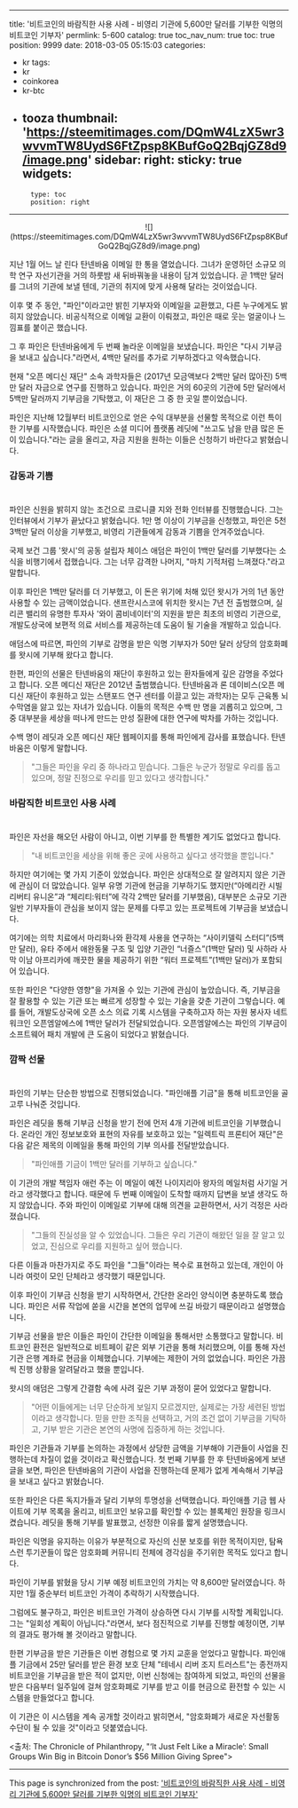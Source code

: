 
---
title: '비트코인의 바람직한 사용 사례 - 비영리 기관에 5,600만 달러를 기부한 익명의 비트코인 기부자'
permlink: 5-600
catalog: true
toc_nav_num: true
toc: true
position: 9999
date: 2018-03-05 05:15:03
categories:
- kr
tags:
- kr
- coinkorea
- kr-btc
- tooza
thumbnail: 'https://steemitimages.com/DQmW4LzX5wr3wvvmTW8UydS6FtZpsp8KBufGoQ2BqjGZ8d9/image.png'
sidebar:
    right:
        sticky: true
widgets:
    -
        type: toc
        position: right
---


<center>
![](https://steemitimages.com/DQmW4LzX5wr3wvvmTW8UydS6FtZpsp8KBufGoQ2BqjGZ8d9/image.png)
</center> 

지난 1월 어느 날 린다 탄넨바움 이메일 한 통을 열었습니다.  그녀가 운영하던 소규모 의학 연구 자선기관을 거의 하룻밤 새 뒤바꿔놓을 내용이 담겨 있었습니다.   곧 1백만 달러를 그녀의 기관에 보낼 텐데, 기관의 취지에 맞게 사용해 달라는 것이었습니다.

이후 몇 주 동안, "파인"이라고만 밝힌 기부자와 이메일을 교환했고, 다른 누구에게도 밝히지 않았습니다.  비공식적으로 이메일 교환이 이뤄졌고, 파인은 때로 웃는 얼굴이나 느낌표를 붙이곤 했습니다. 

그 후 파인은 탄넨바움에게 두 번째 놀라운 이메일을 보냈습니다.   파인은 "다시 기부금을 보내고 싶습니다."라면서, 4백만 달러를 추가로 기부하겠다고 약속했습니다.

현재 "오픈 메디신 재단" 소속 과학자들은 (2017년 모금액보다 2백만 달러 많아진) 5백만 달러 자금으로 연구를 진행하고 있습니다.   파인은 거의 60곳의 기관에 5만 달러에서 5백만 달러까지 기부금을 기탁했고, 이 재단은 그 중 한 곳일 뿐이었습니다. 

파인은 지난해 12월부터 비트코인으로 얻은 수익 대부분을 선물할 목적으로 이런 특이한 기부를 시작했습니다.   파인은 소셜 미디어 플랫폼 레딧에 "쓰고도 남을 만큼 많은 돈이 있습니다."라는 글을 올리고, 자금 지원을 원하는 이들은 신청하기 바란다고 밝혔습니다.

### 감동과 기쁨
#
파인은 신원을 밝히지 않는 조건으로 크로니클 지와 전화 인터뷰를 진행했습니다.  그는 인터뷰에서 기부가 끝났다고 밝혔습니다. 1만 명 이상이 기부금을 신청했고, 파인은 5천3백만 달러 이상을 기부했고, 비영리 기관들에게 감동과 기쁨을 안겨주었습니다. 

국제 보건 그룹 '왓시'의 공동 설립자 체이스 애덤은 파인이 1백만 달러를 기부했다는 소식을 비행기에서 접했습니다.  그는 너무 감격한 나머지, "마치 기적처럼 느껴졌다."라고 말합니다.

이후 파인은 1백만 달러를 더 기부했고, 이 돈은 위기에 처해 있던 왓시가 거의 1년 동안 사용할 수 있는 금액이었습니다.  샌프란시스코에 위치한 왓시는 7년 전 출범했으며, 실리콘 밸리의 유명한 투자사 '와이 콤비네이터'의 지원을 받은 최초의 비영리 기관으로, 개발도상국에 보편적 의료 서비스를 제공하는데 도움이 될 기술을 개발하고 있습니다. 

애덤스에 따르면, 파인의 기부로 감명을 받은 익명 기부자가 50만 달러 상당의 암호화폐를 왓시에 기부해 왔다고 합니다. 

한편, 파인의 선물은 탄넨바움의 재단이 후원하고 있는 환자들에게 깊은 감명을 주었다고 합니다.  오픈 메디신 재단은 2012년 출범했습니다.  탄넨바움과 론 데이비스(오픈 메디신 재단이 후원하고 있는 스탠포드 연구 센터를 이끌고 있는 과학자)는 모두 근육통 뇌수막염을 앓고 있는 자녀가 있습니다.  이들의 목적은 수백 만 명을 괴롭히고 있으며, 그 중 대부분을 세상을 떠나게 만드는 만성 질환에 대한 연구에 박차를 가하는 것입니다. 

수백 명이 레딧과 오픈 메디신 재단 웹페이지를 통해 파인에게 감사를 표했습니다.  탄넨바움은 이렇게 말합니다.

 >"그들은 파인을 우리 중 하나라고 믿습니다.  그들은 누군가 정말로 우리를 돕고 있으며, 정말 진정으로 우리를 믿고 있다고 생각합니다."

### 바람직한 비트코인 사용 사례
#
파인은 자선을 해오던 사람이 아니고, 이번 기부를 한 특별한 계기도 없었다고 합니다.

 >"내 비트코인을 세상을 위해 좋은 곳에 사용하고 싶다고 생각했을 뿐입니다."

하지만 여기에는 몇 가지 기준이 있었습니다.  파인은 상대적으로 잘 알려지지 않은 기관에 관심이 더 많았습니다.  일부 유명 기관에 현금을 기부하기도 했지만(“아메리칸 시빌 리버티 유니온”과 “체리티:워터”에 각각 2백만 달러를 기부했음),  대부분은 소규모 기관 일반 기부자들이 관심을 보이지 않는 문제를 다루고 있는 프로젝트에 기부금을 보냈습니다.

여기에는 의학 치료에서 마리화나와 환각제 사용을 연구하는 “사이키델릭 스터디”(5백만 달러), 유타 주에서 애완동물 구조 및 입양 기관인 “너즐스”(1백만 달러) 및  사하라 사막 이남 아프리카에 깨끗한 물을 제공하기 위한 “워터 프로젝트”(1백만 달러)가 포함되어 있습니다.

또한 파인은 "다양한 영향"을 가져올 수 있는 기관에 관심이 높았습니다.   즉, 기부금을 잘 활용할 수 있는 기관 또는 빠르게 성장할 수 있는 기술을 갖춘 기관이 그렇습니다.  예를 들어, 개발도상국에 오픈 소스 의료 기록 시스템을 구축하고자 하는 자원 봉사자 네트워크인 오픈엠알에스에 1백만 달러가 전달되었습니다.  오픈엠알에스는 파인의 기부금이 소프트웨어 패치 개발에 큰 도움이 되었다고 밝혔습니다.

### 깜짝 선물
#
파인의 기부는 단순한 방법으로 진행되었습니다.  "파인애플 기금"을 통해 비트코인을 골고루 나눠준 것입니다.

파인은 레딧을 통해 기부금 신청을 받기 전에 먼저 4개 기관에 비트코인을 기부했습니다.  온라인 개인 정보보호와 표현의 자유를 보호하고 있는 "일렉트릭 프론티어 재단"은 다음 같은 제목의 이메일을 통해 파인의 기부 의사를 전달받았습니다.  

>"파인애플 기금이 1백만 달러를 기부하고 싶습니다."

이 기관의 개발 책임자 애런 주는 이 메일이 예전 나이지리아 왕자의 메일처럼 사기일 거라고 생각했다고 합니다.  때문에 두 번째 이메일이 도착할 때까지 답변을 보낼 생각도 하지 않았습니다.  주와 파인이 이메일로 기부에 대해 의견을 교환하면서, 사기 걱정은 사라졌습니다.  

>"그들의 진실성을 알 수 있었습니다.  그들은 우리 기관이 해왔던 일을 잘 알고 있었고, 진심으로 우리를 지원하고 싶어 했습니다. 

다른 이들과 마찬가지로 주도 파인을 "그들"이라는 복수로 표현하고 있는데, 개인이 아니라 여럿이 모인 단체라고 생각했기 때문입니다. 

이후 파인이 기부금 신청을 받기 시작하면서,  간단한 온라인 양식이면 충분하도록 했습니다.  파인은 서류 작업에 쏟을 시간을 본연의 업무에 쓰길 바랐기 때문이라고 설명했습니다. 

기부금 선물을 받은 이들은 파인이 간단한 이메일을 통해서만 소통했다고 말합니다.  비트코인 환전은 일반적으로 비트페이 같은 외부 기관을 통해 처리했으며, 이를 통해  자선 기관 은행 계좌로 현금을 이체했습니다.  기부에는 제한이 거의 없었습니다.  파인은 가끔씩 진행 상황을 알려달라고 했을 뿐입니다.

왓시의 애덤은 그렇게 간결함 속에 사려 깊은 기부 과정이 묻어 있었다고 말합니다.

>"어떤 이들에게는 너무 단순하게 보일지 모르겠지만, 실제로는 가장 세련된 방법이라고 생각합니다.  믿을 만한 조직을 선택하고, 거의 조건 없이 기부금을 기탁하고, 기부 받은 기관은 본연의 사명에 집중하게 하는 것입니다.

파인은 기관들과 기부를 논의하는 과정에서 상당한 금액을 기부해야 기관들이 사업을 진행하는데 차질이 없을 것이라고 확신했습니다.  첫 번째 기부를 한 후 탄넨바움에게 보낸 글을 보면, 파인은 탄넨바움의 기관이 사업을 진행하는데 문제가 없게 계속해서 기부금을 보내고 싶다고 밝혔습니다.

또한 파인은 다른 독지가들과 달리 기부의 투명성을 선택했습니다.  파인애플 기금 웹 사이트에 기부 목록을 올리고, 비트코인 보유고를 확인할 수 있는 블록체인 원장을 링크시켰습니다.  레딧을 통해 기부를 발표했고, 선정한 이유를 짧게 설명했습니다. 

파인은 익명을 유지하는 이유가 부분적으로 자신의 신분 보호를 위한 목적이지만, 탐욕스런 투기꾼들이 많은 암호화폐 커뮤니티 전체에 경각심을 주기위한 목적도 있다고 합니다. 

파인이 기부를 밝혔을 당시 기부 예정 비트코인의 가치는 약 8,600만 달러였습니다.  하지만 1월 중순부터 비트코인 가격이 추락하기 시작했습니다. 

그럼에도 불구하고, 파인은 비트코인 가격이 상승하면 다시 기부를 시작할 계획입니다.  그는 "일회성 계획이 아닙니다."라면서,  보다 점진적으로 기부를 진행할 예정이면, 기부의 결과도 평가해 볼 것이라고 말합니다.

한편 기부금을 받은 기관들은 이번 경험으로 몇 가지 교훈을 얻었다고 말합니다.  파인애플 기금에서 25만 달러를 받은 환경 보호 단체 "테네시 리버 조지 트러스트"는  종전까지 비트코인을 기부금을 받은 적이 없지만, 이번 신청에는 참여하게 되었고, 파인의 선물을 받은 다음부터 일주일에 걸쳐 암호화폐로 기부를 받고 이를 현금으로 환전할 수 있는 시스템을 만들었다고 합니다. 

이 기관은  이 시스템을 계속 공개할 것이라고 밝히면서, "암호화폐가 새로운 자선활동 수단이 될 수 있을 것"이라고 덧붙였습니다.

<출처: The Chronicle of Philanthropy, "‘It Just Felt Like a Miracle’: Small Groups Win Big in Bitcoin Donor’s $56 Million Giving Spree">

- - -

This page is synchronized from the post: ['비트코인의 바람직한 사용 사례 - 비영리 기관에 5,600만 달러를 기부한 익명의 비트코인 기부자'](https://steemit.com/@pius.pius/5-600)
